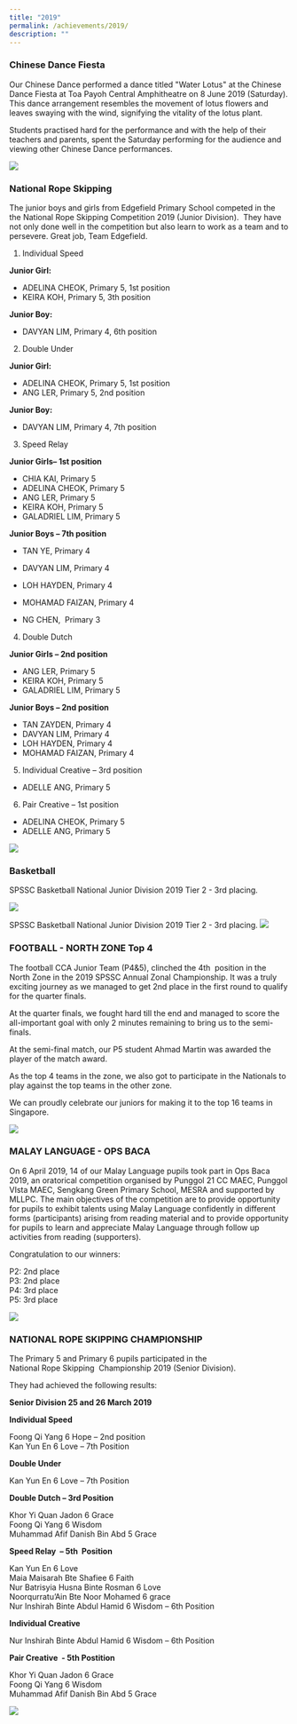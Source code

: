```yaml
---
title: "2019"
permalink: /achievements/2019/
description: ""
---
```

### Chinese Dance Fiesta

Our Chinese Dance performed a dance titled "Water Lotus" at the Chinese Dance Fiesta at Toa Payoh Central Amphitheatre on 8 June 2019 (Saturday). This dance arrangement resembles the movement of lotus flowers and leaves swaying with the wind, signifying the vitality of the lotus plant. 

Students practised hard for the performance and with the help of their teachers and parents, spent the Saturday performing for the audience and viewing other Chinese Dance performances.

![](/images/Chinese%20Dance%20Fiesta.png)

### National Rope Skipping

The junior boys and girls from Edgefield Primary School competed in the the National Rope Skipping Competition 2019 (Junior Division).  They have not only done well in the competition but also learn to work as a team and to persevere. Great job, Team Edgefield. 

1. Individual Speed

**Junior Girl:** 

* ADELINA CHEOK, Primary 5, 1st position
* KEIRA KOH, Primary 5, 3th position 

**Junior Boy:**

* DAVYAN LIM, Primary 4, 6th position

  
2. Double Under

**Junior Girl:**

* ADELINA CHEOK, Primary 5, 1st position
* ANG LER, Primary 5, 2nd position

**Junior Boy:**

* DAVYAN LIM, Primary 4, 7th position

  
3. Speed Relay

**Junior Girls– 1st position**

* CHIA KAI, Primary 5
* ADELINA CHEOK, Primary 5
* ANG LER, Primary 5
* KEIRA KOH, Primary 5
* GALADRIEL LIM, Primary 5

**Junior Boys – 7th position**

* TAN YE, Primary 4

* DAVYAN LIM, Primary 4

* LOH HAYDEN, Primary 4

* MOHAMAD FAIZAN, Primary 4

* NG CHEN,  Primary 3

  
4. Double Dutch

**Junior Girls – 2nd position**

* ANG LER, Primary 5
* KEIRA KOH, Primary 5
* GALADRIEL LIM, Primary 5

**Junior Boys – 2nd position**

* TAN ZAYDEN, Primary 4
* DAVYAN LIM, Primary 4
* LOH HAYDEN, Primary 4
* MOHAMAD FAIZAN, Primary 4

  
5. Individual Creative – 3rd position

* ADELLE ANG, Primary 5

  
6. Pair Creative – 1st position

* ADELINA CHEOK, Primary 5
* ADELLE ANG, Primary 5

![](/images/National%20Rope%20Skippping%20Competition.png)

### Basketball
SPSSC Basketball National Junior Division 2019 Tier 2 - 3rd placing.

![](/images/Basketball.png)

SPSSC Basketball National Junior Division 2019 Tier 2 - 3rd placing.
![](/images/Basketball%20CCA.jpeg)

### FOOTBALL - NORTH ZONE Top 4

The football CCA Junior Team (P4&5), clinched the 4th  position in the North Zone in the 2019 SPSSC Annual Zonal Championship. It was a truly exciting journey as we managed to get 2nd place in the first round to qualify for the quarter finals. 

At the quarter finals, we fought hard till the end and managed to score the all-important goal with only 2 minutes remaining to bring us to the semi-finals.

At the semi-final match, our P5 student Ahmad Martin was awarded the player of the match award.

As the top 4 teams in the zone, we also got to participate in the Nationals to play against the top teams in the other zone.  

We can proudly celebrate our juniors for making it to the top 16 teams in Singapore.

![](/images/NORTH%20ZONE%20SOCCER.png)

### MALAY LANGUAGE - OPS BACA

On 6 April 2019, 14 of our Malay Language pupils took part in Ops Baca 2019, an oratorical competition organised by Punggol 21 CC MAEC, Punggol VIsta MAEC, Sengkang Green Primary School, MESRA and supported by MLLPC. The main objectives of the competition are to provide opportunity for pupils to exhibit talents using Malay Language confidently in different forms (participants) arising from reading material and to provide opportunity for pupils to learn and appreciate Malay Language through follow up activities from reading (supporters). 

Congratulation to our winners:

P2: 2nd place <br>
P3: 2nd place <br>
P4: 3rd place <br>
P5: 3rd place

![](/images/IMG-20190410-WA0002.jpeg)

### NATIONAL ROPE SKIPPING CHAMPIONSHIP

The Primary 5 and Primary 6 pupils participated in the  National Rope Skipping  Championship 2019 (Senior Division).

They had achieved the following results:

  

**Senior Division 25 and 26 March 2019**

**Individual Speed**

Foong Qi Yang 6 Hope – 2nd position <br>
Kan Yun En 6 Love – 7th Position

**Double Under**  

Kan Yun En 6 Love – 7th Position

**Double Dutch – 3rd Position**

Khor Yi Quan Jadon 6 Grace <br>
Foong Qi Yang 6 Wisdom <br>
Muhammad Afif Danish Bin Abd 5 Grace

**Speed Relay  – 5th  Position**

Kan Yun En 6 Love <br>
Maia Maisarah Bte Shafiee 6 Faith <br>
Nur Batrisyia Husna Binte Rosman 6 Love <br>
Noorqurratu’Ain Bte Noor Mohamed 6 grace <br>
Nur Inshirah Binte Abdul Hamid 6 Wisdom – 6th Position 

**Individual Creative**

Nur Inshirah Binte Abdul Hamid 6 Wisdom – 6th Position

**Pair Creative  - 5th Postition**

Khor Yi Quan Jadon 6 Grace <br>
Foong Qi Yang 6 Wisdom <br>
Muhammad Afif Danish Bin Abd 5 Grace

![](/images/nationals_senior%20rope%20skipping.png)